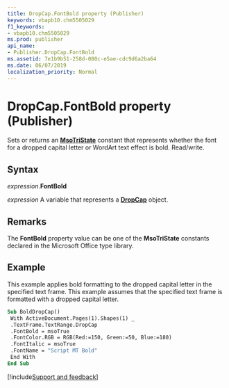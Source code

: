 ```yaml
---
title: DropCap.FontBold property (Publisher)
keywords: vbapb10.chm5505029
f1_keywords:
- vbapb10.chm5505029
ms.prod: publisher
api_name:
- Publisher.DropCap.FontBold
ms.assetid: 7e1b9b51-258d-080c-e5ae-cdc9d6a2ba64
ms.date: 06/07/2019
localization_priority: Normal
---
```



# DropCap.FontBold property (Publisher)

Sets or returns an **[MsoTriState](Office.MsoTriState.md)** constant that represents whether the font for a dropped capital letter or WordArt text effect is bold. Read/write.


## Syntax

_expression_.**FontBold**

_expression_ A variable that represents a **[DropCap](Publisher.DropCap.md)** object.


## Remarks

The **FontBold** property value can be one of the **MsoTriState** constants declared in the Microsoft Office type library.


## Example

This example applies bold formatting to the dropped capital letter in the specified text frame. This example assumes that the specified text frame is formatted with a dropped capital letter.

```vb
Sub BoldDropCap() 
 With ActiveDocument.Pages(1).Shapes(1) _ 
 .TextFrame.TextRange.DropCap 
 .FontBold = msoTrue 
 .FontColor.RGB = RGB(Red:=150, Green:=50, Blue:=180) 
 .FontItalic = msoTrue 
 .FontName = "Script MT Bold" 
 End With 
End Sub
```

[!include[Support and feedback](~/includes/feedback-boilerplate.md)]